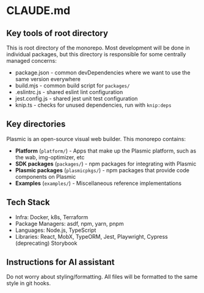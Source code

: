 # CLAUDE.md

## Key tools of root directory

This is root directory of the monorepo. Most development will be done in individual packages, but this directory is responsible for some centrally managed concerns:

- package.json - common devDependencies where we want to use the same version everywhere
- build.mjs - common build script for `packages/`
- .eslintrc.js - shared eslint lint configuration
- jest.config.js - shared jest unit test configuration
- knip.ts - checks for unused dependencies, run with `knip:deps`

## Key directories

Plasmic is an open-source visual web builder. This monorepo contains:

- **Platform** (`platform/`) - Apps that make up the Plasmic platform, such as the wab, img-optimizer, etc
- **SDK packages** (`packages/`) - npm packages for integrating with Plasmic
- **Plasmic packages** (`plasmicpkgs/`) - npm packages that provide code components on Plasmic
- **Examples** (`examples/`) - Miscellaneous reference implementations

## Tech Stack

- Infra: Docker, k8s, Terraform
- Package Managers: asdf, npm, yarn, pnpm
- Languages: Node.js, TypeScript
- Libraries: React, MobX, TypeORM, Jest, Playwright, Cypress (deprecating) Storybook

## Instructions for AI assistant

Do not worry about styling/formatting. All files will be formatted to the same style in git hooks.
